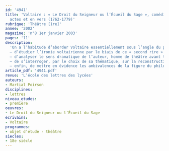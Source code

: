```yaml
---
id: '4941'
title: 'Voltaire : « Le Droit du Seigneur ou l’Écueil du Sage », comédie en cinq
  actes et en vers (1762-1779)'
rubrique: 'Théâtre [1re]'
annee: '2002'
magazine: 'n°8 1er janvier 2003'
pages: '11'
description: 
  'On a l’habitude d’aborder Voltaire essentiellement sous l’angle du philosophe et de l’homme de lettres. Pourtant, c’est principalement par ses pièces de théâtre qu’il était connu en son temps. « Le Droit du Seigneur ou l’Écueil du Sage » est une comédie qui présente au moins quatre avantages pour l’enseignement. En effet, elle permet :
  – d’étudier l’ironie voltairienne par le biais de ce « second rire » propre au genre comique dans lequel il excelle ;
  – d’analyser le sens dramatique de l’auteur, homme de théâtre avant tout ;
  – de s’interroger, par le choix de sa thématique, sur la reconstruction historique du Moyen Âge par les Lumières, qui l’est un des temps forts de la transition vers la « modernité » ;
  – enfin, de mettre en évidence les ambivalences de la figure du philosophe sur les planches, question centrale du théâtre au XVIIIe siècle, et de débattre la philosophie politique en train d’émerger à travers la figure pour le moins ambiguë du « bon seigneur ».'
article_pdf: '4941.pdf'
revue: 'L’école des lettres des lycées'
auteurs:
- Martial Poirson
disciplines:
- lettres
niveau_etudes:
- première
oeuvres:
- Le Droit du Seigneur ou l’Écueil du Sage
ecrivains:
- Voltaire
programmes:
- objet d’étude - théâtre
siecles:
- 18e siècle
---
```

